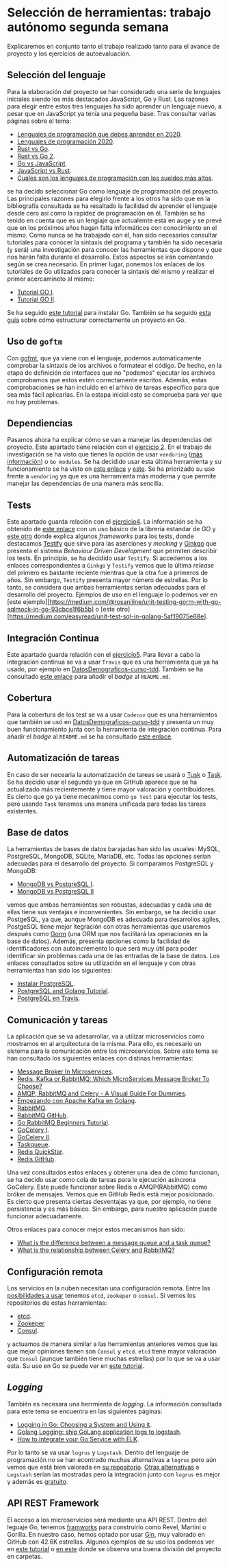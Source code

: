# Selección de herramientas: trabajo autónomo segunda semana 

Explicaremos en conjunto tanto el trabajo realizado tanto para el avance de proyecto y los ejercicios de autoevaluación. 

## Selección del lenguaje

Para la elaboración del proyecto se han considerado una serie de lenguajes iniciales siendo los más destacados JavaScript, Go y Rust. Las razones para elegir entre estos tres lenguajes ha sido aprender un lenguaje nuevo, a pesar que en JavaScript ya tenía una pequeña base. Tras consultar varias páginas sobre el tema:

* [Lenguajes de programación que debes aprender en 2020](https://www.chakray.com/es/lenguajes-programacion-debes-aprender-2019/).
* [Lenguajes de programación 2020](https://computerhoy.com/noticias/tecnologia/estos-son-lenguajes-programacion-deberas-manejar-2020-607013).
* [Rust vs Go](https://medium.com/@devathon_/rust-vs-go-in-2020-1d472b5ee15).
* [Rust vs Go 2](https://stackshare.io/stackups/go-vs-rust).
* [Go vs JavaScript](https://www.slant.co/versus/111/126/~javascript_vs_go).
* [JavaScript vs Rust](https://www.slant.co/versus/111/5522/~javascript_vs_rust).
* [Cuáles son los lenguajes de programación con los sueldos más altos](https://www.businessinsider.es/cuales-son-lenguajes-programacion-sueldos-altos-737907).

se ha decido seleccionar Go como lenguaje de programación del proyecto. Las principales razones para elegirlo frente a los otros ha sido que en la bibliografía consultada se ha resaltado la facilidad de aprender el lenguaje desde cero así como la rapidez de programación en él. También se ha tenido en cuenta que es un lengiaje que actualemte está en auge y se prevé que en los próximos años hagan falta informáticos con conocimiento en el mismo. Como nunca se ha trabajado con él, han sido necesarios consultar tutoriales para conocer la sintaxis del programa y también ha sido necesaria (y será) una investigación para conocer las herramientas que dispone y que nos harán falta durante el desarrollo. Estos aspectos se irán comentando según se crea necesario. En primer lugar, ponemos los enlaces de los tutoriales de Go utilizados para conocer la sintaxis del mismo y realizar el primer acercamineto al mismo:

* [Tutorial GO I](https://tour.golang.org/list).
* [Tutorial GO II](https://golang.org/doc/tutorial/getting-started).

Se ha seguido [este tutorial](https://golang.org/doc/install) para instalar Go. También se ha seguido [esta guía](https://kgolding.co.uk/blog/2020/02/19/golang-application-directory-structure/) sobre cómo estructurar correctamente un proyecto en Go.

## Uso de `goftm`
Con [gofmt](https://golang.org/cmd/gofmt/), que ya viene con el lenguaje, podemos automáticamente comprobar la sintaxis de los archivos o formatear el código. De hecho, en la etapa de definición de interfaces que no "podemos" ejecutar los archivos comprobamos que estos estén correctamente escritos. Además, estas comprobaciones se han incluido en el arhivo de tareas específico para que sea más fácil aplicarlas. En la estapa inicial esto se comprueba para ver que no hay problemas.

## Dependiencias
Pasamos ahora ha explicar cómo se van a manejar las dependencias del proyecto. Este apartado tiene relación con el [ejercicio 2](https://github.com/PedroMFC/Autoevaluacion-CC/blob/main/semana%202/Ejercicio2.md). En el trabajo de investigación se ha visto que tienes la opción de usar `vendoring` ([más información](https://riptutorial.com/go/topic/978/vendoring)) o `Go modules`. Se ha decidido usar esta última herramienta y su funcionamiento se ha visto en [este enlace](https://blog.friendsofgo.tech/posts/go-modules-en-tres-pasos/) y [este](https://medium.com/@adiach3nko/package-management-with-go-modules-the-pragmatic-guide-c831b4eaaf31). Se ha priorizado su uso frente a `vendoring` ya que es una herramienta más moderna y que permite manejar las dependencias de una manera más sencilla.


## Tests
Este apartado guarda relación con el [ejercicio4](https://github.com/PedroMFC/Autoevaluacion-CC/blob/main/semana%202/Ejercicio4.md).  La información se ha obtenido de [este enlace](https://blog.golang.org/using-go-modules) con un uso básico de la librería estandar de GO y [este otro](https://bmuschko.com/blog/go-testing-frameworks/) donde explica algunos *frameworks* para los tests, donde destacamos [Testify](https://github.com/stretchr/testify) que sirve para las aserciones y *mocking* y [Ginkgo](https://github.com/onsi/ginkgo) que presenta el sistema *Behaviour Driven Development* que permiten describir los tests. En principio, se ha decidido usar `Testify`. Si accedemos a los enlaces correspondientes a `Ginkgo` y `Testify` vemos que la última *release* del primero es bastante reciente mientras que la otra fue a primeros de años. Sin embargo, `Testify` presenta mayor número de estrellas. Por lo tanto, se considera que ambas herramientas serían adecuadas para el desarrollo del proyecto. Ejemplos de uso en el lenguaje lo podemos ver en [este ejemplo][https://medium.com/@rosaniline/unit-testing-gorm-with-go-sqlmock-in-go-93cbce1f6b5b] o [este otro][https://medium.com/easyread/unit-test-sql-in-golang-5af19075e68e].

## Integración Continua
Este apartado guarda relación con el [ejercicio5](https://github.com/PedroMFC/Autoevaluacion-CC/blob/main/semana%202/Ejercicio5.md). Para llevar a cabo la integración continua se va a usar `Travis` que es una herramienta que ya ha usado, por ejemplo en [DatosDemograficos-curso-tdd](https://github.com/tdd-organization-afp/DatosDemograficos). También se ha consultado [este enlace]() para añadir el *badge* al `README.md`.
 
## Cobertura
Para la cobertura de los test se va a usar `Codecov` que es una herramientos que también se usó en [DatosDemograficos-curso-tdd](https://github.com/tdd-organization-afp/DatosDemograficos) y presenta un muy buen funcionamiento junta con la herramienta de integración continua. Para añadir el *badge* al `README.md` se ha consultado [este enlace](https://stackoverflow.com/questions/54010651/codecov-io-badge-in-github-readme-md).
 

## Automatización de tareas

En caso de ser necearia la automatización de tareas se usará o [Tusk](https://github.com/rliebz/tusk) o [Task](https://taskfile.dev/#/). Se ha decidio usar el segundo ya que en GitHub aparece que se ha actualizado más recientemente y tiene mayor valoración y contribuidores. Es cierto que go ya tiene mecanimos como `go test` para ejecutar los tests, pero usando `Task` tenemos una manera unificada para todas las tareas existentes.

## Base de datos
La herramientas de bases de datos barajadas han sido las usuales: MySQL, PostgreSQL, MongoDB, SQLite, MariaDB, etc. Todas las opciones serían adecuadas para el desarrollo del proyecto. Si comparamos PostgreSQL y MongoDB:
* [MongoDB vs PostgreSQL I](https://www.educative.io/blog/mongodb-versus-postgresql-databases).
* [MongoDB vs PostgreSQL II](https://www.educative.io/blog/mongodb-versus-postgresql-databases) 
  
vemos que ambas herramientas son robustas, adecuadas y cada una de ellas tiene sus ventajas e inconvenientes. Sin embargo, se ha decidio usar PostgeSQL, ya que, aunque MongoDB es adecuada para desarrollos ágiles, PostgeSQL tiene mejor itegración con otras herramientas que usaremos después como [Gorm](https://github.com/go-gorm/gorm) (una ORM que nos facilitará las operaciones en la base de datos). Además, presenta opciones como la facilidad de identificadores con autoincremento lo que será muy útil para poder identificar sin problemas cada una de las entradas de la base de datos. Los enlaces consultados sobre su utilización en el lenguaje y con otras herramientas han sido los siguientes:

* [Instalar PostgreSQL](https://www.digitalocean.com/community/tutorials/como-instalar-y-utilizar-postgresql-en-ubuntu-18-04-es).
* [PostgreSQL and Golang Tutorial](https://www.enterprisedb.com/postgres-tutorials/postgresql-and-golang-tutorial).
* [PostgreSQL en Travis](https://docs.travis-ci.com/user/database-setup/#postgresql).

## Comunicación y tareas

La aplicación que se va adesarrollar, va a utilizar microservicios como mostramos en al arquitectura de la misma. Para ello, es necesario un sistema para la comunicación entre los microservicios. Sobre este tema se han consultado los siguientes enlaces con distinas herrramientas:

* [Message Broker In Microservices](https://medium.com/@usha.dewasi/message-broker-in-microservices-c3c9dce003ef).
* [Redis, Kafka or RabbitMQ: Which MicroServices Message Broker To Choose?](https://otonomo.io/blog/redis-kafka-or-rabbitmq-which-microservices-message-broker-to-choose/)
* [AMQP, RabbitMQ and Celery - A Visual Guide For Dummies](https://www.abhishek-tiwari.com/amqp-rabbitmq-and-celery-a-visual-guide-for-dummies/).
* [Empezando con Apache Kafka en Golang](https://blog.friendsofgo.tech/posts/empezando-con-apache-kafka-en-golang/).
* [RabbitMQ](https://www.rabbitmq.com/tutorials/tutorial-one-go.html).
* [RabbitMQ GitHub](https://github.com/streadway/amqp).
* [Go RabbitMQ Beginners Tutorial](https://tutorialedge.net/golang/go-rabbitmq-tutorial/).
* [GoCelery I](https://godoc.org/github.com/taoh/gocelery).
* [GoCelery II](https://github.com/gocelery/gocelery).
* [Taskqueue](https://pkg.go.dev/google.golang.org/appengine/taskqueue).
* [Redis QuickStar](https://redis.io/topics/quickstart).
* [Redis GitHub](https://github.com/gomodule/redigo).

Una vez consultados estos enlaces y obtener una idea de cómo funcionan, se ha decido usar como cola de tareas para le ejecución asíncrona GoCelery. Este puede funcionar sobre Redis o AMQP(RAbbitMQ) como bróker de mensajes. Vemos que en GitHub Redis está mejor posicionado. Es cierto que presenta ciertas desventajas ya que, por ejemplo, no tiene persistencia y es más básico. Sin embargo, para nuestro aplicación puede funcionar adecuadamente. 

Otros enlaces para conocer mejor estos mecanismos han sido:
* [What is the difference between a message queue and a task queue?](https://www.quora.com/What-is-the-difference-between-a-message-queue-and-a-task-queue-Why-would-a-task-queue-require-a-message-broker-like-RabbitMQ-Redis-Celery-or-IronMQ-to-function)
* [What is the relationship between Celery and RabbitMQ?](https://stackoverflow.com/questions/43379554/what-is-the-relationship-between-celery-and-rabbitmq)

## Configuración remota

Los servicios en la nuben necesitan una configuración remota. Entre las [posibilidades a usar](https://www.g2.com/products/etcd/competitors/alternatives) tenemos `etcd`, `zookeper` o `consul`. Si vemos los repositorios de estas herramientas:

* [etcd](https://github.com/etcd-io/etcd).
* [Zookeper](https://github.com/go-zookeeper/zk).
* [Consul](https://github.com/hashicorp/consul).

y actuamos de manera similar a las herramientas anteriores vemos que las que mejor opiniones tienen son `Consul` y `etcd`. `etcd` tiene mayor valoración que `Consul` (aunque también tiene muchas estrellas) por lo que se va a usar esta. Su uso en Go se puede ver en [este tutorial](https://programmer.help/blogs/a-concise-tutorial-of-golang-etcd.html).

## *Logging*

También es necesara una herrmienta de *logging*. La información consultada para este tema se encuentra en
las siguientes páginas:
* [Logging in Go: Choosing a System and Using it](https://www.honeybadger.io/blog/golang-logging/).
* [Golang Logging: ship GoLang application logs to logstash](https://logit.io/sources/configure/golang).
* [How to integrate your Go Service with ELK](https://pmihaylov.com/go-service-with-elk/).

Por lo tanto se va usar `logrus` y `Logstash`. Dentro del lenguaje de programación no se han econtrado muchas alternativas a `logrus` pero aún vemos que está bien valorada en [su repositorio](https://github.com/sirupsen/logrus). [Otras alternativas](https://sematext.com/blog/logstash-alternatives/) a `Logstash` serían las mostradas pero la integración junto con `logrus` es mejor y además es [gratuito](https://www.elastic.co/es/blog/elasticsearch-free-open-limitless).

## API REST Framework
El acceso a los microservicios será mediante una API REST. Dentro del leguaje Go, tenemos [framworks](https://nordicapis.com/7-frameworks-to-build-a-rest-api-in-go/) para construirlo como Revel, Martini o Gorilla. En nuestro caso, hemos optado por usar [Gin](https://github.com/gin-gonic/gin), muy valorado en GitHub con 42.6K estrellas. Algunos ejemplos de su uso los podemos ver en [este tutorial](https://blog.logrocket.com/how-to-build-a-rest-api-with-golang-using-gin-and-gorm/) o [en este](https://medium.com/wesionary-team/create-your-first-rest-api-with-golang-using-gin-gorm-and-mysql-d439bcc6f987) donde se observa una buena división del proyecto en carpetas.


[arquitectura]: COMPLETAR